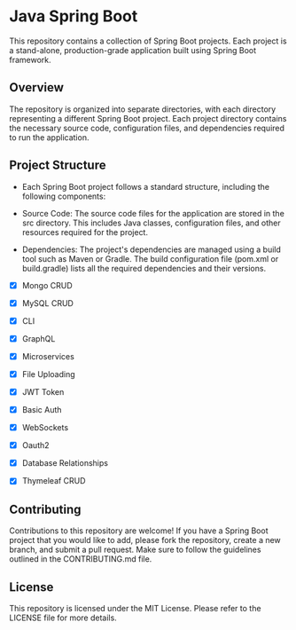 # Java Spring Boot

This repository contains a collection of Spring Boot projects. Each project is a stand-alone, production-grade application built using Spring Boot framework.

## Overview

The repository is organized into separate directories, with each directory representing a different Spring Boot project. Each project directory contains the necessary source code, configuration files, and dependencies required to run the application.

## Project Structure

- Each Spring Boot project follows a standard structure, including the following components:

- Source Code: The source code files for the application are stored in the src directory. This includes Java classes, configuration files, and other resources required for the project.

- Dependencies: The project's dependencies are managed using a build tool such as Maven or Gradle. The build configuration file (pom.xml or build.gradle) lists all the required dependencies and their versions.

- [x] Mongo CRUD
- [x] MySQL CRUD
- [x] CLI 
- [x] GraphQL
- [x] Microservices
- [x] File Uploading
- [x] JWT Token
- [x] Basic Auth
- [x] WebSockets
- [x] Oauth2
- [x] Database Relationships
- [x] Thymeleaf CRUD 


## Contributing
Contributions to this repository are welcome! If you have a Spring Boot project that you would like to add, please fork the repository, create a new branch, and submit a pull request. Make sure to follow the guidelines outlined in the CONTRIBUTING.md file.

## License
This repository is licensed under the MIT License. Please refer to the LICENSE file for more details.

